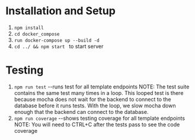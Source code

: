 # Installation and Setup

1. `npm install`
2. `cd docker_compose`
3. `run docker-compose up --build -d`
4. `cd ../ && npm start ` to start server

# Testing

1. `npm run test`
   --runs test for all template endpoints NOTE: The test suite contains the same test many times in a loop. This looped test is there because mocha does not wait for the backend to connect to the database before it runs tests. With the loop, we slow mocha down enough that the backend can connect to the database.
2. `npm run coverage`
   --shows testing coverage for all template endpoints NOTE: You will need to CTRL+C after the tests pass to see the code coverage
